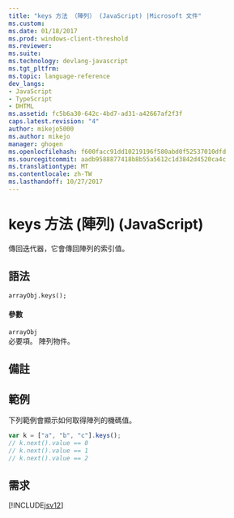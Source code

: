 ```yaml
---
title: "keys 方法 （陣列） (JavaScript) |Microsoft 文件"
ms.custom: 
ms.date: 01/18/2017
ms.prod: windows-client-threshold
ms.reviewer: 
ms.suite: 
ms.technology: devlang-javascript
ms.tgt_pltfrm: 
ms.topic: language-reference
dev_langs:
- JavaScript
- TypeScript
- DHTML
ms.assetid: fc5b6a30-642c-4bd7-ad31-a42667af2f3f
caps.latest.revision: "4"
author: mikejo5000
ms.author: mikejo
manager: ghogen
ms.openlocfilehash: f600facc91dd10219196f580abd0f52537010dfd
ms.sourcegitcommit: aadb9588877418b8b55a5612c1d3842d4520ca4c
ms.translationtype: MT
ms.contentlocale: zh-TW
ms.lasthandoff: 10/27/2017
---
```

# <a name="keys-method-array-javascript"></a>keys 方法 (陣列) (JavaScript)
傳回迭代器，它會傳回陣列的索引值。  
  
## <a name="syntax"></a>語法  
  
```  
arrayObj.keys();  
```  
  
#### <a name="parameters"></a>參數  
 `arrayObj`  
 必要項。 陣列物件。  
  
## <a name="remarks"></a>備註  
  
## <a name="example"></a>範例  
 下列範例會顯示如何取得陣列的機碼值。  
  
```JavaScript  
var k = ["a", "b", "c"].keys();  
// k.next().value == 0  
// k.next().value == 1  
// k.next().value == 2   
```  
  
## <a name="requirements"></a>需求  
 [!INCLUDE[jsv12](../../javascript/reference/includes/jsv12-md.md)]